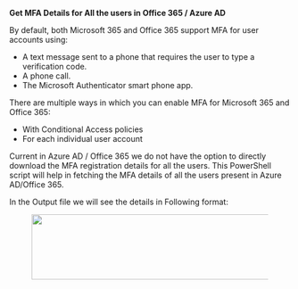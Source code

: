 **Get MFA Details for All the users in Office 365 / Azure AD**

<!-- wp:paragraph -->
<p>By default, both Microsoft 365 and Office 365 support MFA for user accounts using:</p>
<!-- /wp:paragraph -->

<!-- wp:list -->
<ul><li>A text message sent to a phone that requires the user to type a verification code.</li><li>A phone call.</li><li>The Microsoft Authenticator smart phone app.</li></ul>
<!-- /wp:list -->

<!-- wp:paragraph -->
<p> There are multiple ways in which you can enable MFA for Microsoft 365 and Office 365:</p>
<!-- /wp:paragraph -->

<!-- wp:list -->
<ul><li>With Conditional Access policies</li><li>For each individual user account</li></ul>
<!-- /wp:list -->

<!-- wp:paragraph -->
<p>Current in Azure AD / Office 365 we do not have the option to directly download the MFA registration details for all the users. This PowerShell script will help in fetching the MFA details of all the users present in Azure AD/Office 365.</p>
<!-- /wp:paragraph -->

<!-- wp:paragraph -->
<p>In the Output file we will see the details in Following format:</p>
<!-- /wp:paragraph -->

<!-- wp:image {"id":32,"width":829,"height":117,"sizeSlug":"large","linkDestination":"none"} -->
<figure class="wp-block-image size-large is-resized"><img src="https://anshul959509958.files.wordpress.com/2022/01/148676113-25ee85fc-816d-4c87-b5f8-2a84d9e8d30b.png?w=1024" alt="" class="wp-image-32" width="829" height="117"/></figure>
<!-- /wp:image -->
